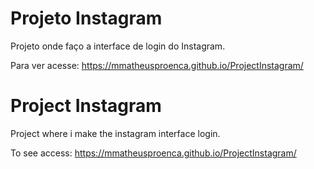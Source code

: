 # Projeto Instagram
Projeto onde faço a interface de login do Instagram.

Para ver acesse: https://mmatheusproenca.github.io/ProjectInstagram/
# Project Instagram
Project where i make the instagram interface login.

To see access: https://mmatheusproenca.github.io/ProjectInstagram/

